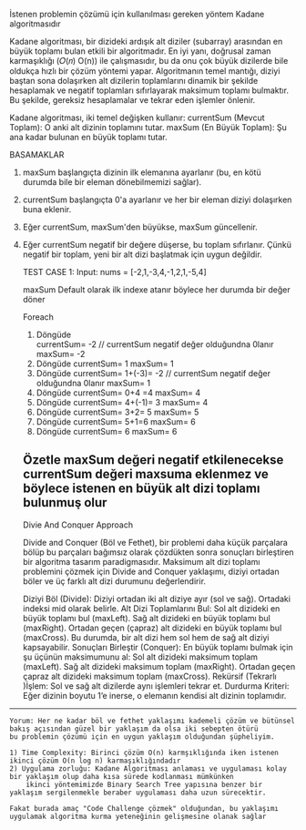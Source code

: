 
İstenen problemin çözümü için kullanılması gereken yöntem Kadane algoritmasıdır

Kadane algoritması, bir dizideki ardışık alt diziler (subarray) arasından en büyük toplamı bulan etkili bir algoritmadır.
En iyi yanı, doğrusal zaman karmaşıklığı (𝑂(𝑛)
O(n)) ile çalışmasıdır, bu da onu çok büyük dizilerde bile oldukça hızlı bir çözüm yöntemi yapar.
Algoritmanın temel mantığı, diziyi baştan sona dolaşırken alt dizilerin toplamlarını dinamik bir 
şekilde hesaplamak ve negatif toplamları sıfırlayarak maksimum toplamı bulmaktır. Bu şekilde, gereksiz hesaplamalar 
ve tekrar eden işlemler önlenir.

Kadane algoritması, iki temel değişken kullanır:
    currentSum (Mevcut Toplam): O anki alt dizinin toplamını tutar.
    maxSum (En Büyük Toplam): Şu ana kadar bulunan en büyük toplamı tutar.

BASAMAKLAR
1) maxSum başlangıçta dizinin ilk elemanına ayarlanır (bu, en kötü durumda bile bir eleman dönebilmemizi sağlar).
2) currentSum başlangıçta 0'a ayarlanır ve her bir eleman diziyi dolaşırken buna eklenir.
3) Eğer currentSum, maxSum'den büyükse, maxSum güncellenir.
4) Eğer currentSum negatif bir değere düşerse, bu toplam sıfırlanır. Çünkü negatif bir toplam, yeni bir alt dizi başlatmak
   için uygun değildir.


   TEST CASE 1:
   Input: nums = [-2,1,-3,4,-1,2,1,-5,4]

   maxSum Default olarak ilk indexe atanır böylece her durumda bir değer döner

   Foreach 
    1. Döngüde                     
        currentSum= -2 // currentSum negatif değer olduğundna 0lanır
        maxSum= -2
    2. Döngüde 
        currentSum= 1
        maxSum= 1
    3. Döngüde 
        currentSum= 1+(-3)= -2 // currentSum negatif değer olduğundna 0lanır
        maxSum= 1
    4. Döngüde 
        currentSum= 0+4 =4 
        maxSum= 4
    5. Döngüde 
        currentSum= 4+(-1)= 3
        maxSum= 4
    6. Döngüde 
        currentSum= 3+2= 5
        maxSum= 5
    7. Döngüde 
        currentSum= 5+1=6
        maxSum= 6
    8. Döngüde 
        currentSum= 6
        maxSum= 6

    Özetle maxSum değeri negatif etkilenecekse currentSum değeri maxsuma eklenmez ve 
    böylece istenen en büyük alt dizi toplamı bulunmuş olur
    ----------------------------------------------------------------------------------------------------

    Divie And Conquer Approach

    Divide and Conquer (Böl ve Fethet), bir problemi daha küçük parçalara bölüp bu parçaları bağımsız olarak çözdükten sonra
    sonuçları birleştiren bir algoritma tasarım paradigmasıdır. Maksimum alt dizi toplamı problemini çözmek için Divide and Conquer yaklaşımı, 
    diziyi ortadan böler ve üç farklı alt dizi durumunu değerlendirir.

    Diziyi Böl (Divide):
        Diziyi ortadan iki alt diziye ayır (sol ve sağ).
        Ortadaki indeksi mid olarak belirle.
    Alt Dizi Toplamlarını Bul:
        Sol alt dizideki en büyük toplamı bul (maxLeft).
        Sağ alt dizideki en büyük toplamı bul (maxRight).
        Ortadan geçen (çapraz) alt dizideki en büyük toplamı bul (maxCross).
        Bu durumda, bir alt dizi hem sol hem de sağ alt diziyi kapsayabilir.
    Sonuçları Birleştir (Conquer):
        En büyük toplamı bulmak için şu üçünün maksimumunu al:
        Sol alt dizideki maksimum toplam (maxLeft).
        Sağ alt dizideki maksimum toplam (maxRight).
        Ortadan geçen çapraz alt dizideki maksimum toplam (maxCross).
    Rekürsif (Tekrarlı )İşlem:
        Sol ve sağ alt dizilerde aynı işlemleri tekrar et.
    Durdurma Kriteri:
        Eğer dizinin boyutu 1’e inerse, o elemanın kendisi alt dizinin toplamıdır.
------------------------------------------------------------------------------------------------------------------------
    Yorum: Her ne kadar böl ve fethet yaklaşımı kademeli çözüm ve bütünsel bakış açısından güzel bir yaklaşım da olsa iki sebepten ötürü
    bu problemin çözümü için en uygun yaklaşım olduğundan şüpheliyim. 

    1) Time Complexity: Birinci çözüm O(n) karmşıklığında iken istenen ikinci çözüm O(n log n) karmaşıklığındadır
    2) Uygulama zorluğu: Kadane Algoritması anlaması ve uygulaması kolay bir yaklaşım olup daha kısa sürede kodlanması mümkünken
        ikinci yöntemimizde Binary Search Tree yapısına benzer bir yaklaşım sergilenmekle beraber uygulaması daha uzun sürecektir.
    
    Fakat burada amaç "Code Challenge çözmek" olduğundan, bu yaklaşımı uygulamak algoritma kurma yeteneğinin gelişmesine olanak sağlar
    
